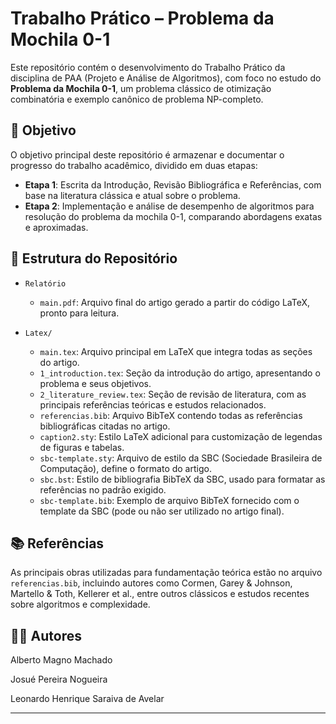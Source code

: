# Trabalho Prático – Problema da Mochila 0-1

Este repositório contém o desenvolvimento do Trabalho Prático da disciplina de PAA (Projeto e Análise de Algoritmos), com foco no estudo do **Problema da Mochila 0-1**, um problema clássico de otimização combinatória e exemplo canônico de problema NP-completo.

## 🎯 Objetivo

O objetivo principal deste repositório é armazenar e documentar o progresso do trabalho acadêmico, dividido em duas etapas:

- **Etapa 1**: Escrita da Introdução, Revisão Bibliográfica e Referências, com base na literatura clássica e atual sobre o problema.
- **Etapa 2**: Implementação e análise de desempenho de algoritmos para resolução do problema da mochila 0-1, comparando abordagens exatas e aproximadas.

## 📁 Estrutura do Repositório

- `Relatório`  
  - `main.pdf`: Arquivo final do artigo gerado a partir do código LaTeX, pronto para leitura.

- `Latex/`  
  - `main.tex`: Arquivo principal em LaTeX que integra todas as seções do artigo.  
  - `1_introduction.tex`: Seção da introdução do artigo, apresentando o problema e seus objetivos.  
  - `2_literature_review.tex`: Seção de revisão de literatura, com as principais referências teóricas e estudos relacionados.  
  - `referencias.bib`: Arquivo BibTeX contendo todas as referências bibliográficas citadas no artigo.  
  - `caption2.sty`: Estilo LaTeX adicional para customização de legendas de figuras e tabelas.  
  - `sbc-template.sty`: Arquivo de estilo da SBC (Sociedade Brasileira de Computação), define o formato do artigo.  
  - `sbc.bst`: Estilo de bibliografia BibTeX da SBC, usado para formatar as referências no padrão exigido.  
  - `sbc-template.bib`: Exemplo de arquivo BibTeX fornecido com o template da SBC (pode ou não ser utilizado no artigo final).

## 📚 Referências

As principais obras utilizadas para fundamentação teórica estão no arquivo `referencias.bib`, incluindo autores como Cormen, Garey & Johnson, Martello & Toth, Kellerer et al., entre outros clássicos e estudos recentes sobre algoritmos e complexidade.

## 👨‍💻 Autores

Alberto Magno Machado

Josué Pereira Nogueira

Leonardo Henrique Saraiva de Avelar

---
